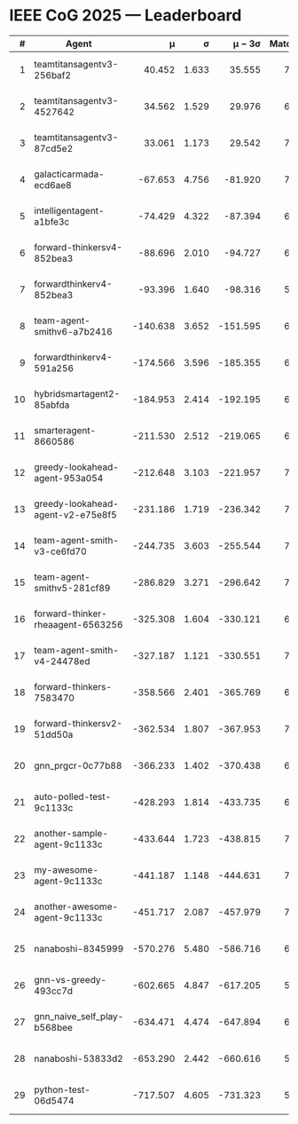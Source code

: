 # IEEE CoG 2025 — Leaderboard

| # | Agent | μ | σ | μ − 3σ | Matches | Updated |
|---:|---|---:|---:|---:|---:|---|
| 1 | teamtitansagentv3-256baf2 | 40.452 | 1.633 | 35.555 | 7502 | 2025-08-19 20:21 |
| 2 | teamtitansagentv3-4527642 | 34.562 | 1.529 | 29.976 | 6934 | 2025-08-19 20:21 |
| 3 | teamtitansagentv3-87cd5e2 | 33.061 | 1.173 | 29.542 | 7588 | 2025-08-19 20:21 |
| 4 | galacticarmada-ecd6ae8 | -67.653 | 4.756 | -81.920 | 7280 | 2025-08-19 20:21 |
| 5 | intelligentagent-a1bfe3c | -74.429 | 4.322 | -87.394 | 6028 | 2025-08-19 20:21 |
| 6 | forward-thinkersv4-852bea3 | -88.696 | 2.010 | -94.727 | 6298 | 2025-08-19 20:21 |
| 7 | forwardthinkerv4-852bea3 | -93.396 | 1.640 | -98.316 | 5844 | 2025-08-19 20:21 |
| 8 | team-agent-smithv6-a7b2416 | -140.638 | 3.652 | -151.595 | 6960 | 2025-08-19 20:21 |
| 9 | forwardthinkerv4-591a256 | -174.566 | 3.596 | -185.355 | 6648 | 2025-08-19 20:21 |
| 10 | hybridsmartagent2-85abfda | -184.953 | 2.414 | -192.195 | 6802 | 2025-08-19 20:21 |
| 11 | smarteragent-8660586 | -211.530 | 2.512 | -219.065 | 6240 | 2025-08-19 20:21 |
| 12 | greedy-lookahead-agent-953a054 | -212.648 | 3.103 | -221.957 | 7036 | 2025-08-19 20:21 |
| 13 | greedy-lookahead-agent-v2-e75e8f5 | -231.186 | 1.719 | -236.342 | 7176 | 2025-08-19 20:21 |
| 14 | team-agent-smith-v3-ce6fd70 | -244.735 | 3.603 | -255.544 | 7902 | 2025-08-19 20:21 |
| 15 | team-agent-smithv5-281cf89 | -286.829 | 3.271 | -296.642 | 7600 | 2025-08-19 20:21 |
| 16 | forward-thinker-rheaagent-6563256 | -325.308 | 1.604 | -330.121 | 6900 | 2025-08-19 20:21 |
| 17 | team-agent-smith-v4-24478ed | -327.187 | 1.121 | -330.551 | 7642 | 2025-08-19 20:21 |
| 18 | forward-thinkers-7583470 | -358.566 | 2.401 | -365.769 | 6620 | 2025-08-19 20:21 |
| 19 | forward-thinkersv2-51dd50a | -362.534 | 1.807 | -367.953 | 7440 | 2025-08-19 20:21 |
| 20 | gnn_prgcr-0c77b88 | -366.233 | 1.402 | -370.438 | 6750 | 2025-08-19 20:21 |
| 21 | auto-polled-test-9c1133c | -428.293 | 1.814 | -433.735 | 6940 | 2025-08-19 20:21 |
| 22 | another-sample-agent-9c1133c | -433.644 | 1.723 | -438.815 | 7160 | 2025-08-19 20:21 |
| 23 | my-awesome-agent-9c1133c | -441.187 | 1.148 | -444.631 | 7680 | 2025-08-19 20:21 |
| 24 | another-awesome-agent-9c1133c | -451.717 | 2.087 | -457.979 | 7920 | 2025-08-19 20:21 |
| 25 | nanaboshi-8345999 | -570.276 | 5.480 | -586.716 | 6320 | 2025-08-19 20:21 |
| 26 | gnn-vs-greedy-493cc7d | -602.665 | 4.847 | -617.205 | 5800 | 2025-08-19 20:21 |
| 27 | gnn_naive_self_play-b568bee | -634.471 | 4.474 | -647.894 | 6120 | 2025-08-19 20:21 |
| 28 | nanaboshi-53833d2 | -653.290 | 2.442 | -660.616 | 5500 | 2025-08-19 20:21 |
| 29 | python-test-06d5474 | -717.507 | 4.605 | -731.323 | 5890 | 2025-08-19 20:21 |
